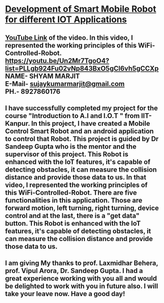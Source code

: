 # [Development of Smart Mobile Robot for different IOT Applications](https://youtu.be/Un2Mr7TgoO4?list=PLLgb924Fu02vNp843BxO5gCl6vh5gCCXp)
[YouTube Link](https://youtu.be/Un2Mr7TgoO4?list=PLLgb924Fu02vNp843BxO5gCl6vh5gCCXp) of the video. In this video, I represented the working principles of this WiFi-Controlled-Robot.
https://youtu.be/Un2Mr7TgoO4?list=PLLgb924Fu02vNp843BxO5gCl6vh5gCCXp<br/>
NAME- SHYAM MARJIT<br/>
E-Mail- sujaykumarmarjit@gmail.com<br/>
PH.- 8927860176
-------------------------------------------------------------------------------------------------------------------------- 
I have successfully completed my project for the course "Introduction to A.I and I.O.T " from IIT-Kanpur. In this project, I have created a Mobile Control Smart Robot and an android application to control that Robot. This project is guided by Dr Sandeep Gupta who is the mentor and the supervisor of this project. This Robot is enhanced with the IoT features, it's capable of detecting obstacles, it can measure the collision distance and provide those data to us. 
In that video, I represented the working principles of this WiFi-Controlled-Robot.
There are five functionalities in this application. Those are 
forward motion,
left turning,
right turning,
device control
and at the last, there is a "get data" button. 
This Robot is enhanced with the IoT features, it's capable of detecting obstacles, it can measure the collision distance and provide those data to us. 
-----------------------------------------------------------------------------------------------------------------------
I am giving My thanks to
prof. Laxmidhar Behera,
prof. Vipul Arora,
Dr. Sandeep Gupta.
I had a great experience working with you all and would be delighted to work with you in future also.
I will take your leave now. Have a good day!
--------------------------------------------------------------------------------------------------------------------------
